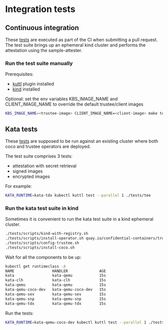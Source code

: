 # Integration tests

## Continuous integration

These [tests](../tests/e2e) are executed as part of the CI when submitting a pull request.
The test suite brings up an ephemeral kind cluster and performs the attestation using the sample-attester.

### Run the test suite manually

Prerequisites:

- [kuttl](https://kuttl.dev/docs/cli.html#setup-the-kuttl-kubectl-plugin) plugin installed
- [kind](https://kind.sigs.k8s.io/docs/user/quick-start/#installation) installed

Optional: set the env variables KBS_IMAGE_NAME and CLIENT_IMAGE_NAME to override the default trustee/client images

  ```sh
  KBS_IMAGE_NAME=<trustee-image> CLIENT_IMAGE_NAME=<client-image> make test-e2e
  ```

## Kata tests

These [tests](../tests/tee) are supposed to be run against an existing cluster where both coco and trustee operators are deployed.

The test suite comprises 3 tests:
- attestation with secret retrieval
- signed images
- encrypted images

For example:

```sh
KATA_RUNTIME=kata-tdx kubectl kuttl test --parallel 1 ./tests/tee
```

### Run the kata test suite in kind

Sometimes it is convenient to run the kata test suite in a kind ephemeral cluster.

```sh
./tests/scripts/kind-with-registry.sh
./tests/scripts/install-operator.sh quay.io/confidential-containers/trustee:v0.11.0 quay.io/confidential-containers/kbs-client:v0.11.0
./tests/scripts/config-trustee.sh
./tests/scripts/install-coco.sh
```

Wait for all the components to be up:

```sh
kubectl get runtimeclass -A
NAME                 HANDLER              AGE
kata                 kata-qemu            15s
kata-clh             kata-clh             15s
kata-qemu            kata-qemu            15s
kata-qemu-coco-dev   kata-qemu-coco-dev   15s
kata-qemu-sev        kata-qemu-sev        15s
kata-qemu-snp        kata-qemu-snp        15s
kata-qemu-tdx        kata-qemu-tdx        15s
```

Run the tests:

```sh
KATA_RUNTIME=kata-qemu-coco-dev kubectl kuttl test --parallel 1 ./tests/tee
```
